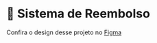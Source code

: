 # 💸 Sistema de Reembolso

Confira o design desse projeto no [Figma](https://www.figma.com/community/file/1360316109107378379)
